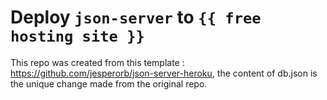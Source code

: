 # Deploy `json-server` to `{{ free hosting site }}`

This repo was created from this template : https://github.com/jesperorb/json-server-heroku, the content of db.json is the unique change made from the original repo.
